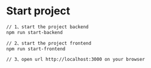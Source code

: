 # Start project

```bash
// 1、start the project backend
npm run start-backend

// 2、start the project frontend
npm run start-frontend

// 3、open url http://localhost:3000 on your browser
```
